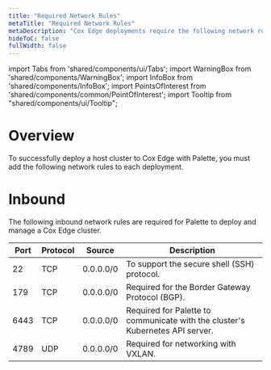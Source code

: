 ```yaml
---
title: "Required Network Rules"
metaTitle: "Required Network Rules"
metaDescription: "Cox Edge deployments require the following network rules for a successful Palette deployment."
hideToC: false
fullWidth: false
---
```


import Tabs from 'shared/components/ui/Tabs';
import WarningBox from 'shared/components/WarningBox';
import InfoBox from 'shared/components/InfoBox';
import PointsOfInterest from 'shared/components/common/PointOfInterest';
import Tooltip from "shared/components/ui/Tooltip";

# Overview

To successfully deploy a host cluster to Cox Edge with Palette, you must add the following network rules to each deployment.


# Inbound

The following inbound network rules are required for Palette to deploy and manage a Cox Edge cluster.

| Port | Protocol | Source    | Description                                                               |
|------|----------|-----------|---------------------------------------------------------------------------|
| 22   | TCP      | 0.0.0.0/0 | To support the secure shell (SSH) protocol.                               |
| 179  | TCP      | 0.0.0.0/0 | Required for the Border Gateway Protocol (BGP).                           |
| 6443 | TCP      | 0.0.0.0/0 | Required for Palette to communicate with the cluster's Kubernetes API server. |
| 4789 | UDP      | 0.0.0.0/0 | Required for networking with VXLAN.                                |